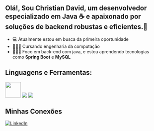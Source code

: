 ## Olá!, Sou Christian David, um desenvolvedor especializado em **Java** ☕ e apaixonado por soluções de backend robustas e eficientes.👋

- 💻 Atualmente estou em busca da primeira oportunidade
- 👨🏻‍🎓 Cursando engenharia da computação
- 👨🏻‍💻 Foco em back-end com java, e estou aprendendo tecnologias como **Spring Boot** e **MySQL**
  
<div> 
        

## Linguagens e Ferramentas:

<img src="https://cdn.jsdelivr.net/gh/devicons/devicon@latest/icons/java/java-original-wordmark.svg" width="50" /> 
<img src="https://img.shields.io/badge/Spring-6DB33F?style=for-the-badge&logo=spring&logoColor=white" /> 
<img src="https://img.shields.io/badge/MySQL-4479A1?style=for-the-badge&logo=mysql&logoColor=white" />


## Minhas Conexões

[![LinkedIn](https://img.shields.io/badge/LinkedIn-blue?style=for-the-badge&logo=linkedin)](https://www.linkedin.com/in/christian-david-461b94236/)
